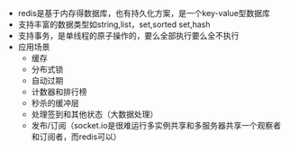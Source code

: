 + redis是基于内存得数据库，也有持久化方案，是一个key-value型数据库
+ 支持丰富的数据类型如string,list，set,sorted set,hash
+ 支持事务，是单线程的原子操作的，要么全部执行要么全不执行
+ 应用场景
  + 缓存
  + 分布式锁
  + 自动过期
  + 计数器和排行榜
  + 秒杀的缓冲层
  + 处理签到和其他状态（大数据处理）
  + 发布/订阅（socket.io是很难运行多实例共享和多服务器共享一个观察者和订阅者，而redis可以）